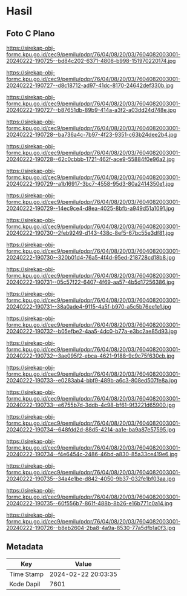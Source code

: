 # Hasil

## Foto C Plano

https://sirekap-obj-formc.kpu.go.id/cec9/pemilu/pdpr/76/04/08/20/03/7604082003001-20240222-190725--bd84c202-6371-4808-b998-151970220174.jpg

https://sirekap-obj-formc.kpu.go.id/cec9/pemilu/pdpr/76/04/08/20/03/7604082003001-20240222-190727--d8c18712-ad97-41dc-8170-24642def330b.jpg

https://sirekap-obj-formc.kpu.go.id/cec9/pemilu/pdpr/76/04/08/20/03/7604082003001-20240222-190727--b87651db-89b9-414a-a3f2-a03dd24d748e.jpg

https://sirekap-obj-formc.kpu.go.id/cec9/pemilu/pdpr/76/04/08/20/03/7604082003001-20240222-190728--ba736a4c-7b97-4f23-9351-c63b24dee2b4.jpg

https://sirekap-obj-formc.kpu.go.id/cec9/pemilu/pdpr/76/04/08/20/03/7604082003001-20240222-190728--62c0cbbb-1721-462f-ace9-55884f0e96a2.jpg

https://sirekap-obj-formc.kpu.go.id/cec9/pemilu/pdpr/76/04/08/20/03/7604082003001-20240222-190729--a1b16917-3bc7-4558-95d3-80a2414350e1.jpg

https://sirekap-obj-formc.kpu.go.id/cec9/pemilu/pdpr/76/04/08/20/03/7604082003001-20240222-190729--14ec9ce4-d8ea-4025-8bfb-a949d51a1091.jpg

https://sirekap-obj-formc.kpu.go.id/cec9/pemilu/pdpr/76/04/08/20/03/7604082003001-20240222-190730--2feb9249-d143-438c-8ef5-67bc55e3df81.jpg

https://sirekap-obj-formc.kpu.go.id/cec9/pemilu/pdpr/76/04/08/20/03/7604082003001-20240222-190730--320b01d4-76a5-4f4d-95ed-218728cd18b8.jpg

https://sirekap-obj-formc.kpu.go.id/cec9/pemilu/pdpr/76/04/08/20/03/7604082003001-20240222-190731--05c57f22-6407-4f69-aa57-4b5d17256386.jpg

https://sirekap-obj-formc.kpu.go.id/cec9/pemilu/pdpr/76/04/08/20/03/7604082003001-20240222-190731--38a0ade4-9115-4a5f-b970-a5c5b76ee1e1.jpg

https://sirekap-obj-formc.kpu.go.id/cec9/pemilu/pdpr/76/04/08/20/03/7604082003001-20240222-190732--b05efbe2-4aa5-4dc0-b77a-e3bc2ae85d93.jpg

https://sirekap-obj-formc.kpu.go.id/cec9/pemilu/pdpr/76/04/08/20/03/7604082003001-20240222-190732--3ae095f2-ebca-4621-9188-9c9c75f630cb.jpg

https://sirekap-obj-formc.kpu.go.id/cec9/pemilu/pdpr/76/04/08/20/03/7604082003001-20240222-190733--e0283ab4-bbf9-489b-a6c3-808ed507fe8a.jpg

https://sirekap-obj-formc.kpu.go.id/cec9/pemilu/pdpr/76/04/08/20/03/7604082003001-20240222-190733--e6755b7d-3ddb-4c98-bf61-9f3221d65900.jpg

https://sirekap-obj-formc.kpu.go.id/cec9/pemilu/pdpr/76/04/08/20/03/7604082003001-20240222-190734--648fdd2d-88d5-4214-aa1e-ba9a87e57595.jpg

https://sirekap-obj-formc.kpu.go.id/cec9/pemilu/pdpr/76/04/08/20/03/7604082003001-20240222-190734--f4e6454c-2486-46bd-a830-85a33ce419e6.jpg

https://sirekap-obj-formc.kpu.go.id/cec9/pemilu/pdpr/76/04/08/20/03/7604082003001-20240222-190735--34a4e1be-d842-4050-9b37-032fe1bf03aa.jpg

https://sirekap-obj-formc.kpu.go.id/cec9/pemilu/pdpr/76/04/08/20/03/7604082003001-20240222-190735--60f556b7-861f-488b-8b26-e16b771c0a14.jpg

https://sirekap-obj-formc.kpu.go.id/cec9/pemilu/pdpr/76/04/08/20/03/7604082003001-20240222-190726--b8eb2604-2ba8-4a9a-8530-77a5dfb1a0f3.jpg


## Metadata

| Key        | Value               |
| ---------- | ------------------- |
| Time Stamp | 2024-02-22 20:03:35 |
| Kode Dapil | 7601                |



